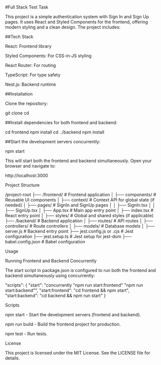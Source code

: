 #Full Stack Test Task

This project is a simple authentication system with Sign In and Sign Up pages. It uses React and Styled Components for the frontend, offering modern styling and a clean design. The project includes:


##Tech Stack

React: Frontend library

Styled Components: For CSS-in-JS styling

React Router: For routing

TypeScript: For type safety

Nest.js: Backend runtime

##Installation

Clone the repository:

git clone <repository-url>
cd <repository-folder>

##Install dependencies for both frontend and backend:

cd frontend
npm install
cd ../backend
npm install

##Start the development servers concurrently:

npm start

This will start both the frontend and backend simultaneously. Open your browser and navigate to:

http://localhost:3000

Project Structure

/project-root
  ├── /frontend/             # Frontend application
  │     ├── components/      # Reusable UI components
  │     ├── context/         # Context API for global state (if needed)
  │     ├── pages/           # SignIn and SignUp pages
  │     │     ├── SignIn.tsx
  │     │     ├── SignUp.tsx
  │     ├── App.tsx          # Main app entry point
  │     ├── index.tsx        # React entry point
  │     ├── styles/          # Global and shared styles (if applicable)
  ├── /backend/              # Backend application
  │     ├── routes/          # API routes
  │     ├── controllers/     # Route controllers
  │     ├── models/          # Database models
  │     ├── server.js        # Backend entry point
  ├── jest.config.js or .cjs # Jest configuration
  ├── jest.setup.ts          # Jest setup for jest-dom
  ├── babel.config.json      # Babel configuration

Usage

Running Frontend and Backend Concurrently

The start script in package.json is configured to run both the frontend and backend simultaneously using concurrently:

"scripts": {
  "start": "concurrently \"npm run start:frontend\" \"npm run start:backend\"",
  "start:frontend": "cd frontend && npm start",
  "start:backend": "cd backend && npm run start"
}


Scripts

npm start - Start the development servers (frontend and backend).

npm run build - Build the frontend project for production.

npm test - Run tests.

License

This project is licensed under the MIT License. See the LICENSE file for details.
